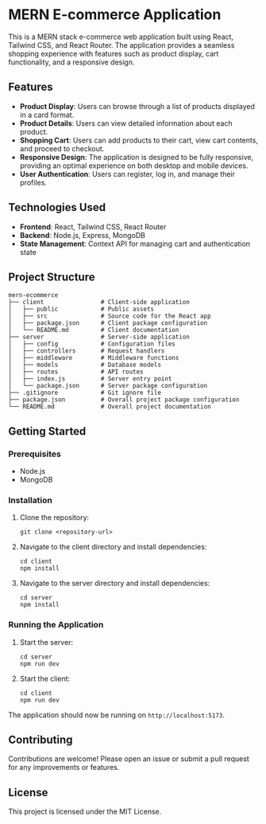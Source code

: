 # MERN E-commerce Application

This is a MERN stack e-commerce web application built using React, Tailwind CSS, and React Router. The application provides a seamless shopping experience with features such as product display, cart functionality, and a responsive design.

## Features

- **Product Display**: Users can browse through a list of products displayed in a card format.
- **Product Details**: Users can view detailed information about each product.
- **Shopping Cart**: Users can add products to their cart, view cart contents, and proceed to checkout.
- **Responsive Design**: The application is designed to be fully responsive, providing an optimal experience on both desktop and mobile devices.
- **User Authentication**: Users can register, log in, and manage their profiles.

## Technologies Used

- **Frontend**: React, Tailwind CSS, React Router
- **Backend**: Node.js, Express, MongoDB
- **State Management**: Context API for managing cart and authentication state

## Project Structure

```
mern-ecommerce
├── client                # Client-side application
│   ├── public            # Public assets
│   ├── src               # Source code for the React app
│   ├── package.json      # Client package configuration
│   └── README.md         # Client documentation
├── server                # Server-side application
│   ├── config            # Configuration files
│   ├── controllers       # Request handlers
│   ├── middleware        # Middleware functions
│   ├── models            # Database models
│   ├── routes            # API routes
│   ├── index.js          # Server entry point
│   └── package.json      # Server package configuration
├── .gitignore            # Git ignore file
├── package.json          # Overall project package configuration
└── README.md             # Overall project documentation
```

## Getting Started

### Prerequisites

- Node.js
- MongoDB

### Installation

1. Clone the repository:
   ```
   git clone <repository-url>
   ```

2. Navigate to the client directory and install dependencies:
   ```
   cd client
   npm install
   ```

3. Navigate to the server directory and install dependencies:
   ```
   cd server
   npm install
   ```

### Running the Application

1. Start the server:
   ```
   cd server
   npm run dev
   ```

2. Start the client:
   ```
   cd client
   npm run dev
   ```

The application should now be running on `http://localhost:5173`.

## Contributing

Contributions are welcome! Please open an issue or submit a pull request for any improvements or features.

## License

This project is licensed under the MIT License.
